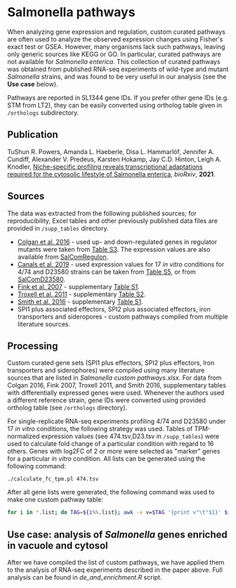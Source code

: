 # Salmonella pathways

When analyzing gene expression and regulation, custom curated pathways are often used to analyze the observed expression changes using Fisher's exact test or GSEA. However, many organisms lack such pathways, leaving only generic sources like KEGG or GO. In particular, curated pathways are not available for *Salmonella enterica*. This collection of curated pathways was obtained from published RNA-seq experiments of wild-type and mutant *Salmonella* strains, and was found to be very useful in our analysis (see the **Use case** below).  

Pathways are reported in SL1344 gene IDs. If you prefer other gene IDs (e.g. STM from LT2), they can be easily converted using ortholog table given in `/orthologs` subdirectory. 

## Publication 

TuShun R. Powers, Amanda L. Haeberle, Disa L. Hammarlöf, Jennifer A. Cundiff, Alexander V. Predeus, Karsten Hokamp, Jay C.D. Hinton, Leigh A. Knodler, [Niche-specific profiling reveals transcriptional adaptations required for the cytosolic lifestyle of Salmonella enterica](https://www.biorxiv.org/content/10.1101/2021.01.11.426201v2), *bioRxiv*, **2021**. 

## Sources

The data was extracted from the following published sources; for reproducibility, Excel tables and other previously published data files are provided in `/supp_tables` directory.  

* [Colgan et al. 2016](https://journals.plos.org/plosgenetics/article?id=10.1371/journal.pgen.1006258) - used up- and down-regulated genes in regulator mutants were taken from [Table S3](https://doi.org/10.1371/journal.pgen.1006258.s011). The expression values are also available from [SalComRegulon](http://bioinf.gen.tcd.ie/cgi-bin/salcom.pl?db=SalComRegulon_HL). 
* [Canals et al. 2019](https://journals.plos.org/plosbiology/article?id=10.1371/journal.pbio.3000059) - used expression values for 17 *in vitro* conditions for 4/74 and D23580 strains can be taken from [Table S5](https://doi.org/10.1371/journal.pbio.3000059.s005), or from [SalComD23580](http://bioinf.gen.tcd.ie/cgi-bin/salcom_v2.pl?_HL). 
* [Fink et al. 2007](https://jb.asm.org/content/189/6/2262) - supplementary [Table S1](https://jb.asm.org/highwire/filestream/294368/field_highwire_adjunct_files/0/R_Table_S1__Diff_Expressed_genes_in_FNR_.xls).
* [Troxell et al. 2011](https://bmcmicrobiol.biomedcentral.com/articles/10.1186/1471-2180-11-236) - supplementary [Table S2](https://static-content.springer.com/esm/art%3A10.1186%2F1471-2180-11-236/MediaObjects/12866_2011_1522_MOESM2_ESM.XLS).
* [Smith et al. 2016](https://mbio.asm.org/content/7/5/e01024-16) - supplementary [Table S1](https://mbio.asm.org/content/7/5/e01024-16#DC1). 
* SPI1 plus associated effectors, SPI2 plus associated effectors, iron transporters and sideropores - custom pathways compiled from multiple literature sources. 

## Processing 

Custom curated gene sets (SPI1 plus effectors, SPI2 plus effectors, Iron transporters and siderophores) were compiled using many literature sources that are listed in *Salmonella custom pathways.xlsx*. For data from Colgan 2016, Fink 2007, Troxell 2011, and Smith 2016, supplementary tables with differentially expressed genes were used. Whenever the authors used a different reference strain, gene IDs were converted using provided ortholog table (see `/orthologs` directory). 

For single-replicate RNA-seq experiments profiling 4/74 and D23580 under 17 *in vitro* conditions, the following strategy was used. Tables of TPM-normalized expression values (see 474.tsv,D23.tsv in `/supp_tables`) were used to calculate fold change of a particular condition with regard to 16 others. Genes with log2FC of 2 or more were selected as "marker" genes for a particular *in vitro* condition. All lists can be generated using the following command: 

`./calculate_fc_tpm.pl 474.tsv` 

After all gene lists were generated, the following command was used to make one custom pathway table: 

```bash
for i in *.list; do TAG=${i%%.list}; awk -v v=$TAG '{print v"\t"$1}' $i; done > custom_80_pathways.tsv
```

## Use case: analysis of *Salmonella* genes enriched in vacuole and cytosol

After we have compiled the list of custom pathways, we have applied them to the analysis of RNA-seq experiments described in the paper above. Full analysis can be found in *de_and_enrichment.R* script.
